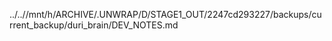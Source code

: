 ../..//mnt/h/ARCHIVE/.UNWRAP/D/STAGE1_OUT/2247cd293227/backups/current_backup/duri_brain/DEV_NOTES.md